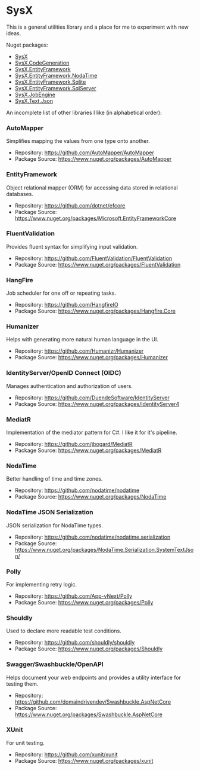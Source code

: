 
# SysX
This is a general utilities library and a place for me to experiment with new ideas.

Nuget packages:
- [SysX](https://www.nuget.org/packages/SysX/)
- [SysX.CodeGeneration](https://www.nuget.org/packages/SysX.CodeGeneration/)
- [SysX.EntityFramework](https://www.nuget.org/packages/SysX.EntityFramework/)
- [SysX.EntityFramework.NodaTime](https://www.nuget.org/packages/SysX.EntityFramework.NodaTime/)
- [SysX.EntityFramework.Sqlite](https://www.nuget.org/packages/SysX.EntityFramework.Sqlite/)
- [SysX.EntityFramework.SqlServer](https://www.nuget.org/packages/SysX.EntityFramework.SqlServer/)
- [SysX.JobEngine](https://www.nuget.org/packages/SysX.JobEngine/)
- [SysX.Text.Json](https://www.nuget.org/packages/SysX.Text.Json/)

An incomplete list of other libraries I like (in alphabetical order):

### AutoMapper
Simplifies mapping the values from one type onto another.
- Repository: https://github.com/AutoMapper/AutoMapper
- Package Source: https://www.nuget.org/packages/AutoMapper

### EntityFramework
Object relational mapper (ORM) for accessing data stored in relational databases.
- Repository: https://github.com/dotnet/efcore
- Package Source: https://www.nuget.org/packages/Microsoft.EntityFrameworkCore

### FluentValidation
Provides fluent syntax for simplifying input validation.
- Repository: https://github.com/FluentValidation/FluentValidation
- Package Source: https://www.nuget.org/packages/FluentValidation

### HangFire
Job scheduler for one off or repeating tasks.
- Repository: https://github.com/HangfireIO
- Package Source: https://www.nuget.org/packages/Hangfire.Core

### Humanizer
Helps with generating more natural human language in the UI.
- Repository: https://github.com/Humanizr/Humanizer
- Package Source: https://www.nuget.org/packages/Humanizer

### IdentityServer/OpenID Connect (OIDC)
Manages authentication and authorization of users.
- Repository: https://github.com/DuendeSoftware/IdentityServer
- Package Source: https://www.nuget.org/packages/IdentityServer4

### MediatR
Implementation of the mediator pattern for C#. I like it for it's pipeline.
- Repository: https://github.com/jbogard/MediatR
- Package Source: https://www.nuget.org/packages/MediatR

### NodaTime
Better handling of time and time zones.
- Repository: https://github.com/nodatime/nodatime
- Package Source: https://www.nuget.org/packages/NodaTime

### NodaTime JSON Serialization
JSON serialization for NodaTime types.
- Repository: https://github.com/nodatime/nodatime.serialization
- Package Source: https://www.nuget.org/packages/NodaTime.Serialization.SystemTextJson/

### Polly
For implementing retry logic.
- Repository: https://github.com/App-vNext/Polly
- Package Source: https://www.nuget.org/packages/Polly

### Shouldly
Used to declare more readable test conditions.
- Repository: https://github.com/shouldly/shouldly
- Package Source: https://www.nuget.org/packages/Shouldly

### Swagger/Swashbuckle/OpenAPI
Helps document your web endpoints and provides a utility interface for testing them.
- Repository: https://github.com/domaindrivendev/Swashbuckle.AspNetCore
- Package Source: https://www.nuget.org/packages/Swashbuckle.AspNetCore

### XUnit
For unit testing.
- Repository: https://github.com/xunit/xunit
- Package Source: https://www.nuget.org/packages/xunit
